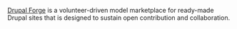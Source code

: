 [Drupal Forge](https://www.drupal.org/project/drupalforge) is a
volunteer-driven model marketplace for ready-made Drupal sites that is designed
to sustain open contribution and collaboration.